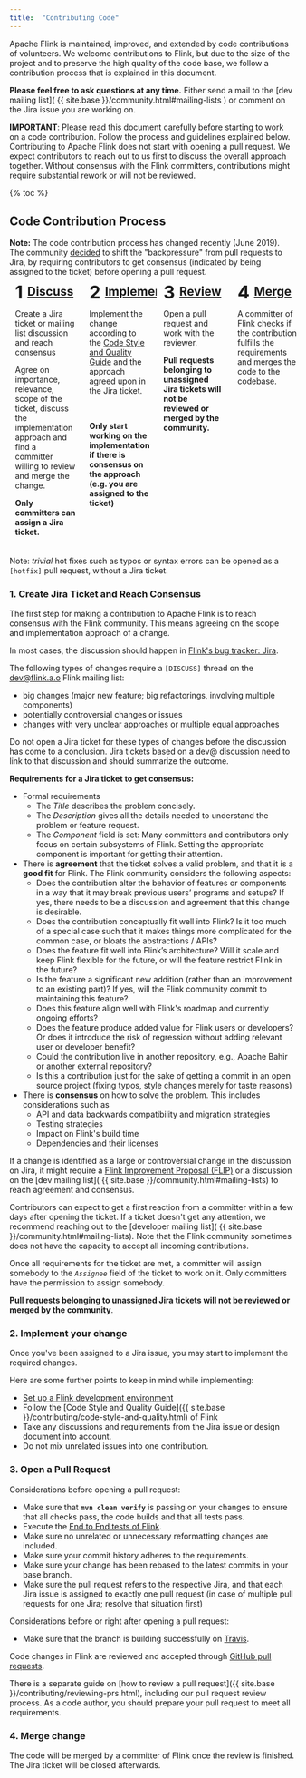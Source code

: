```yaml
---
title:  "Contributing Code"
---
```


Apache Flink is maintained, improved, and extended by code contributions of volunteers. We welcome contributions to Flink, but due to the size of the project and to preserve the high quality of the code base, we follow a contribution process that is explained in this document.

**Please feel free to ask questions at any time.** Either send a mail to the [dev mailing list]( {{ site.base }}/community.html#mailing-lists ) or comment on the Jira issue you are working on.

**IMPORTANT**: Please read this document carefully before starting to work on a code contribution. Follow the process and guidelines explained below. Contributing to Apache Flink does not start with opening a pull request. We expect contributors to reach out to us first to discuss the overall approach together. Without consensus with the Flink committers, contributions might require substantial rework or will not be reviewed.



{% toc %}

## Code Contribution Process

<style>
.contribute-grid {
  margin-bottom: 10px;
  display: flex;
  flex-direction: column;
  margin-left: -2px;
  margin-right: -2px;
}

.contribute-grid .column {
  margin-top: 4px;
  padding: 0 2px;
}

@media only screen and (min-width: 480px) {
  .contribute-grid {
    flex-direction: row;
    flex-wrap: wrap;
  }

  .contribute-grid .column {
    flex: 0 0 50%;
  }

  .contribute-grid .column {
    margin-top: 4px;
  }
}

@media only screen and (min-width: 960px) {
  .contribute-grid {
    flex-wrap: nowrap;
  }

  .contribute-grid .column {
    flex: 0 0 25%;
  }

}

.contribute-grid .panel {
  height: 100%;
  margin: 0;
}

.contribute-grid .panel-body {
  padding: 10px;
}

.contribute-grid h2 {
  margin: 0 0 10px 0;
  padding: 0;
  display: flex;
  align-items: flex-start;
}

.contribute-grid .number {
  margin-right: 0.25em;
  font-size: 1.5em;
  line-height: 0.9;
}
</style>


<div class="alert alert-warning" role="alert">
    <b>Note:</b> The code contribution process has changed recently (June 2019). The community <a href="https://lists.apache.org/thread.html/1e2b85d0095331606ad0411ca028f061382af08138776146589914f8@%3Cdev.flink.apache.org%3E">decided</a> to shift the "backpressure" from pull requests to Jira, by requiring contributors to get consensus (indicated by being assigned to the ticket) before opening a pull request.
</div>


<div class="contribute-grid">
  <div class="column">
    <div class="panel panel-default">
      <div class="panel-body">
        <h2><span class="number">1</span><a href="#consensus">Discuss</a></h2>
        <p>Create a Jira ticket or mailing list discussion and reach consensus</p>
        <p>Agree on importance, relevance, scope of the ticket, discuss the implementation approach and find a committer willing to review and merge the change.</p>
        <p><b>Only committers can assign a Jira ticket.</b></p>
      </div>
    </div>
  </div>
  <div class="column">
    <div class="panel panel-default">
      <div class="panel-body">
        <h2><span class="number">2</span><a href="#implement">Implement</a></h2>
        <p>Implement the change according to the <a href="">Code Style and Quality Guide</a> and the approach agreed upon in the Jira ticket.</p> <br />
        <p><b>Only start working on the implementation if there is consensus on the approach (e.g. you are assigned to the ticket)</b></p>
      </div>
    </div>
  </div>
  <div class="column">
    <div class="panel panel-default">
      <div class="panel-body">
        <h2><span class="number">3</span><a href="#review">Review</a></h2>
        <p>Open a pull request and work with the reviewer.</p>
        <p><b>Pull requests belonging to unassigned Jira tickets will not be reviewed or merged by the community.</b></p>
      </div>
    </div>
  </div>
  <div class="column">
    <div class="panel panel-default">
      <div class="panel-body">
        <h2><span class="number">4</span><a href="#merge">Merge</a></h2>
        <p>A committer of Flink checks if the contribution fulfills the requirements and merges the code to the codebase.</p>
      </div>
    </div>
  </div>
</div>

<div class="row">
  <div class="col-sm-12">
    <div class="panel panel-default">
      <div class="panel-body">
        Note: <i>trivial</i> hot fixes such as typos or syntax errors can be opened as a <code>[hotfix]</code> pull request, without a Jira ticket.
      </div>
    </div>
  </div>
</div>



<a name="consensus"></a>

### 1. Create Jira Ticket and Reach Consensus


The first step for making a contribution to Apache Flink is to reach consensus with the Flink community. This means agreeing on the scope and implementation approach of a change.

In most cases, the discussion should happen in [Flink's bug tracker: Jira](https://issues.apache.org/jira/projects/FLINK/summary). 

The following types of changes require a `[DISCUSS]` thread on the dev@flink.a.o Flink mailing list:

 - big changes (major new feature; big refactorings, involving multiple components)
 - potentially controversial changes or issues
 - changes with very unclear approaches or multiple equal approaches

 Do not open a Jira ticket for these types of changes before the discussion has come to a conclusion.
 Jira tickets based on a dev@ discussion need to link to that discussion and should summarize the outcome.



**Requirements for a Jira ticket to get consensus:**

  - Formal requirements
     - The *Title* describes the problem concisely.
     - The *Description* gives all the details needed to understand the problem or feature request.
     - The *Component* field is set: Many committers and contributors only focus on certain subsystems of Flink. Setting the appropriate component is important for getting their attention.
  - There is **agreement** that the ticket solves a valid problem, and that it is a **good fit** for Flink.
    The Flink community considers the following aspects:
     - Does the contribution alter the behavior of features or components in a way that it may break previous users’ programs and setups? If yes, there needs to be a discussion and agreement that this change is desirable.
     - Does the contribution conceptually fit well into Flink? Is it too much of a special case such that it makes things more complicated for the common case, or bloats the abstractions / APIs?
     - Does the feature fit well into Flink’s architecture? Will it scale and keep Flink flexible for the future, or will the feature restrict Flink in the future?
     - Is the feature a significant new addition (rather than an improvement to an existing part)? If yes, will the Flink community commit to maintaining this feature?
     - Does this feature align well with Flink's roadmap and currently ongoing efforts?
     - Does the feature produce added value for Flink users or developers? Or does it introduce the risk of regression without adding relevant user or developer benefit?
     - Could the contribution live in another repository, e.g., Apache Bahir or another external repository?
     - Is this a contribution just for the sake of getting a commit in an open source project (fixing typos, style changes merely for taste reasons)
  - There is **consensus** on how to solve the problem. This includes considerations such as
    - API and data backwards compatibility and migration strategies
    - Testing strategies
    - Impact on Flink's build time
    - Dependencies and their licenses

If a change is identified as a large or controversial change in the discussion on Jira, it might require a [Flink Improvement Proposal (FLIP)](https://cwiki.apache.org/confluence/display/FLINK/Flink+Improvement+Proposals) or a discussion on the [dev mailing list]( {{ site.base }}/community.html#mailing-lists) to reach agreement and consensus.

Contributors can expect to get a first reaction from a committer within a few days after opening the ticket. If a ticket doesn't get any attention, we recommend reaching out to the [developer mailing list]( {{ site.base }}/community.html#mailing-lists). Note that the Flink community sometimes does not have the capacity to accept all incoming contributions.


Once all requirements for the ticket are met, a committer will assign somebody to the *`Assignee`* field of the ticket to work on it.
Only committers have the permission to assign somebody.

**Pull requests belonging to unassigned Jira tickets will not be reviewed or merged by the community**.


<a name="implement"></a>

### 2. Implement your change

Once you've been assigned to a Jira issue, you may start to implement the required changes.

Here are some further points to keep in mind while implementing:

- [Set up a Flink development environment](https://cwiki.apache.org/confluence/display/FLINK/Setting+up+a+Flink+development+environment)
- Follow the [Code Style and Quality Guide]({{ site.base }}/contributing/code-style-and-quality.html) of Flink
- Take any discussions and requirements from the Jira issue or design document into account.
- Do not mix unrelated issues into one contribution.


<a name="review"></a>

### 3. Open a Pull Request

Considerations before opening a pull request:

 - Make sure that **`mvn clean verify`** is passing on your changes to ensure that all checks pass, the code builds and that all tests pass.
 - Execute the [End to End tests of Flink](https://github.com/apache/flink/tree/master/flink-end-to-end-tests#running-tests).
 - Make sure no unrelated or unnecessary reformatting changes are included.
 - Make sure your commit history adheres to the requirements.
 - Make sure your change has been rebased to the latest commits in your base branch.
 - Make sure the pull request refers to the respective Jira, and that each Jira issue is assigned to exactly one pull request (in case of multiple pull requests for one Jira; resolve that situation first)
 
 Considerations before or right after opening a pull request:

 - Make sure that the branch is building successfully on [Travis](https://travis-ci.org/).

Code changes in Flink are reviewed and accepted through [GitHub pull requests](https://help.github.com/en/articles/creating-a-pull-request).

There is a separate guide on [how to review a pull request]({{ site.base }}/contributing/reviewing-prs.html), including our pull request review process. As a code author, you should prepare your pull request to meet all requirements.







<a name="merge"></a>

### 4. Merge change

The code will be merged by a committer of Flink once the review is finished. The Jira ticket will be closed afterwards.

